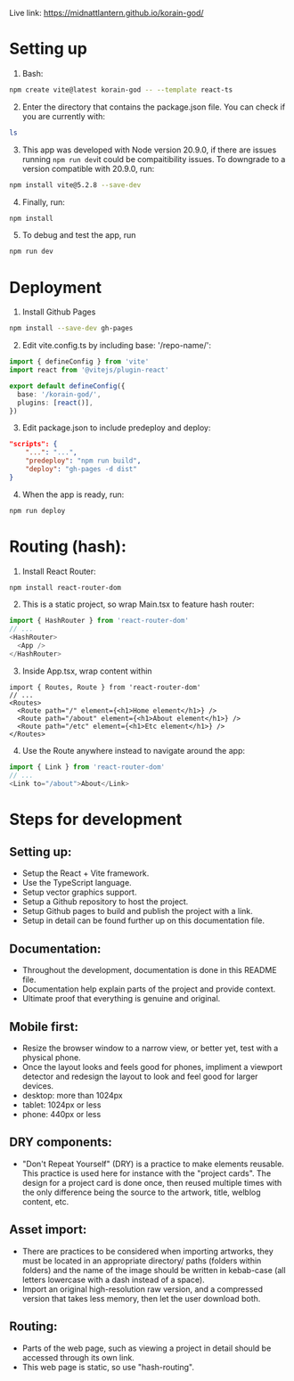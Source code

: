 Live link: https://midnattlantern.github.io/korain-god/ 


Setting up
===

1. Bash:
```zsh
npm create vite@latest korain-god -- --template react-ts
```

2. Enter the directory that contains the package.json file. You can check if you are currently with:
```zsh
ls
```

3. This app was developed with Node version 20.9.0, if there are issues running `npm run dev`it could be compaitibility issues. To downgrade to a version compatible with 20.9.0, run:
```zsh
npm install vite@5.2.8 --save-dev
```

4. Finally, run:
```zsh
npm install
```

5. To debug and test the app, run
```zsh
npm run dev
```


Deployment
===

1. Install Github Pages
```zsh
npm install --save-dev gh-pages
```

2. Edit vite.config.ts by including base: '/repo-name/':
```ts
import { defineConfig } from 'vite'
import react from '@vitejs/plugin-react'

export default defineConfig({
  base: '/korain-god/',
  plugins: [react()],
})
```

3. Edit package.json to include predeploy and deploy:
```json
"scripts": {
    "...": "...",
    "predeploy": "npm run build",
    "deploy": "gh-pages -d dist"
}
```

4. When the app is ready, run:
```zsh
npm run deploy
```

Routing (hash):
===

1. Install React Router:
```zsh
npm install react-router-dom
```

2. This is a static project, so wrap Main.tsx to feature hash router:
```ts
import { HashRouter } from 'react-router-dom'
// ...
<HashRouter>
  <App />
</HashRouter>
```

3. Inside App.tsx, wrap content within
```tsx
import { Routes, Route } from 'react-router-dom'
// ...
<Routes>
  <Route path="/" element={<h1>Home element</h1>} />
  <Route path="/about" element={<h1>About element</h1>} />
  <Route path="/etc" element={<h1>Etc element</h1>} />
</Routes>
```

4. Use the Route <Link> anywhere instead to navigate around the app:
```ts
import { Link } from 'react-router-dom'
// ...
<Link to="/about">About</Link>
```


Steps for development
===

Setting up:
---
- Setup the React + Vite framework.
- Use the TypeScript language.
- Setup vector graphics support.
- Setup a Github repository to host the project.
- Setup Github pages to build and publish the project with a link.
- Setup in detail can be found further up on this documentation file.

Documentation:
---
- Throughout the development, documentation is done in this README file.
- Documentation help explain parts of the project and provide context.
- Ultimate proof that everything is genuine and original.

Mobile first:
---
- Resize the browser window to a narrow view, or better yet, test with a physical phone.
- Once the layout looks and feels good for phones, impliment a viewport detector and redesign the layout to look and feel good for larger devices.
- desktop: more than 1024px
- tablet: 1024px or less
- phone: 440px or less

DRY components:
---
- "Don't Repeat Yourself" (DRY) is a practice to make elements reusable. This practice is used here for instance with the "project cards". The design for a project card is done once, then reused multiple times with the only difference being the source to the artwork, title, welblog content, etc.

Asset import:
---
- There are practices to be considered when importing artworks, they must be located in an appropriate directory/ paths (folders within folders) and the name of the image should be written in kebab-case (all letters lowercase with a dash instead of a space).
- Import an original high-resolution raw version, and a compressed version that takes less memory, then let the user download both.

Routing:
---
- Parts of the web page, such as viewing a project in detail should be accessed through its own link.
- This web page is static, so use "hash-routing".

